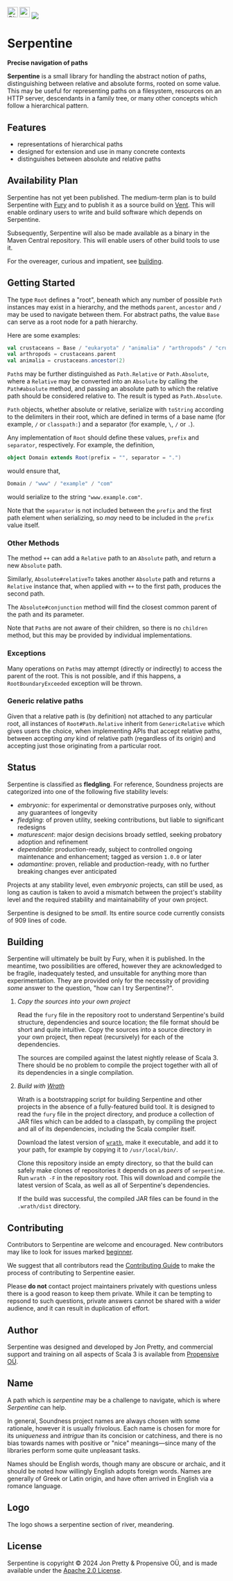 [<img alt="GitHub Workflow" src="https://img.shields.io/github/actions/workflow/status/propensive/serpentine/main.yml?style=for-the-badge" height="24">](https://github.com/propensive/serpentine/actions)
[<img src="https://img.shields.io/discord/633198088311537684?color=8899f7&label=DISCORD&style=for-the-badge" height="24">](https://discord.gg/7b6mpF6Qcf)
<img src="/doc/images/github.png" valign="middle">

# Serpentine

__Precise navigation of paths__

__Serpentine__ is a small library for handling the abstract notion of paths, distinguishing between
relative and absolute forms, rooted on some value. This may be useful for representing paths on a
filesystem, resources on an HTTP server, descendants in a family tree, or many other concepts which
follow a hierarchical pattern.

## Features

- representations of hierarchical paths
- designed for extension and use in many concrete contexts
- distinguishes between absolute and relative paths

## Availability Plan

Serpentine has not yet been published. The medium-term plan is to build Serpentine
with [Fury](https://github.com/propensive/fury) and to publish it as a source build on
[Vent](https://github.com/propensive/vent). This will enable ordinary users to write and build
software which depends on Serpentine.

Subsequently, Serpentine will also be made available as a binary in the Maven
Central repository. This will enable users of other build tools to use it.

For the overeager, curious and impatient, see [building](#building).

## Getting Started

The type `Root` defines a "root", beneath which any number of possible `Path` instances may exist in
a hierarchy, and the methods `parent`, `ancestor` and `/` may be used to navigate between them. For
abstract paths, the value `Base` can serve as a root node for a path hierarchy.

Here are some examples:
```scala
val crustaceans = Base / "eukaryota" / "animalia" / "arthropods" / "crustaceans"
val arthropods = crustaceans.parent
val animalia = crustaceans.ancestor(2)
```

`Path`s may be further distinguished as `Path.Relative` or `Path.Absolute`, where a `Relative` may
be converted into an `Absolute` by calling the `Path#absolute` method, and passing an absolute path
to which the relative path should be considered relative to. The result is typed as `Path.Absolute`.

`Path` objects, whether absolute or relative, serialize with `toString` according to the delimiters
in their root, which are defined in terms of a base name (for example, `/` or `classpath:`) and a
separator (for example, `\`, `/` or `.`).

Any implementation of `Root` should define these values, `prefix` and `separator`, respectively. For
example, the definition,
```scala
object Domain extends Root(prefix = "", separator = ".")
```
would ensure that,
```scala
Domain / "www" / "example" / "com"
```
would serialize to the string `"www.example.com"`.

Note that the `separator` is not included between the `prefix` and the first path element when
serializing, so _may_ need to be included in the `prefix` value itself.

### Other Methods

The method `++` can add a `Relative` path to an `Absolute` path, and return a new `Absolute` path.

Similarly, `Absolute#relativeTo` takes another `Absolute` path and returns a `Relative` instance
that, when applied with `++` to the first path, produces the second path.

The `Absolute#conjunction` method will find the closest common parent of the path and its parameter.

Note that `Path`s are not aware of their children, so there is no `children` method, but this may be
provided by individual implementations.

### Exceptions

Many operations on `Path`s may attempt (directly or indirectly) to access the parent of the root.
This is not possible, and if this happens, a `RootBoundaryExceeded` exception will be thrown.

### Generic relative paths

Given that a relative path is (by definition) not attached to any particular root, all instances of
`Root#Path.Relative` inherit from `GenericRelative` which gives users the choice, when implementing
APIs that accept relative paths, between accepting _any_ kind of relative path (regardless of its
origin) and accepting just those originating from a particular root.





## Status

Serpentine is classified as __fledgling__. For reference, Soundness projects are
categorized into one of the following five stability levels:

- _embryonic_: for experimental or demonstrative purposes only, without any guarantees of longevity
- _fledgling_: of proven utility, seeking contributions, but liable to significant redesigns
- _maturescent_: major design decisions broady settled, seeking probatory adoption and refinement
- _dependable_: production-ready, subject to controlled ongoing maintenance and enhancement; tagged as version `1.0.0` or later
- _adamantine_: proven, reliable and production-ready, with no further breaking changes ever anticipated

Projects at any stability level, even _embryonic_ projects, can still be used,
as long as caution is taken to avoid a mismatch between the project's stability
level and the required stability and maintainability of your own project.

Serpentine is designed to be _small_. Its entire source code currently consists
of 909 lines of code.

## Building

Serpentine will ultimately be built by Fury, when it is published. In the
meantime, two possibilities are offered, however they are acknowledged to be
fragile, inadequately tested, and unsuitable for anything more than
experimentation. They are provided only for the necessity of providing _some_
answer to the question, "how can I try Serpentine?".

1. *Copy the sources into your own project*
   
   Read the `fury` file in the repository root to understand Serpentine's build
   structure, dependencies and source location; the file format should be short
   and quite intuitive. Copy the sources into a source directory in your own
   project, then repeat (recursively) for each of the dependencies.

   The sources are compiled against the latest nightly release of Scala 3.
   There should be no problem to compile the project together with all of its
   dependencies in a single compilation.

2. *Build with [Wrath](https://github.com/propensive/wrath/)*

   Wrath is a bootstrapping script for building Serpentine and other projects in
   the absence of a fully-featured build tool. It is designed to read the `fury`
   file in the project directory, and produce a collection of JAR files which can
   be added to a classpath, by compiling the project and all of its dependencies,
   including the Scala compiler itself.
   
   Download the latest version of
   [`wrath`](https://github.com/propensive/wrath/releases/latest), make it
   executable, and add it to your path, for example by copying it to
   `/usr/local/bin/`.

   Clone this repository inside an empty directory, so that the build can
   safely make clones of repositories it depends on as _peers_ of `serpentine`.
   Run `wrath -F` in the repository root. This will download and compile the
   latest version of Scala, as well as all of Serpentine's dependencies.

   If the build was successful, the compiled JAR files can be found in the
   `.wrath/dist` directory.

## Contributing

Contributors to Serpentine are welcome and encouraged. New contributors may like
to look for issues marked
[beginner](https://github.com/propensive/serpentine/labels/beginner).

We suggest that all contributors read the [Contributing
Guide](/contributing.md) to make the process of contributing to Serpentine
easier.

Please __do not__ contact project maintainers privately with questions unless
there is a good reason to keep them private. While it can be tempting to
repsond to such questions, private answers cannot be shared with a wider
audience, and it can result in duplication of effort.

## Author

Serpentine was designed and developed by Jon Pretty, and commercial support and
training on all aspects of Scala 3 is available from [Propensive
O&Uuml;](https://propensive.com/).



## Name

A path which is _serpentine_ may be a challenge to navigate, which is where _Serpentine_ can help.

In general, Soundness project names are always chosen with some rationale,
however it is usually frivolous. Each name is chosen for more for its
_uniqueness_ and _intrigue_ than its concision or catchiness, and there is no
bias towards names with positive or "nice" meanings—since many of the libraries
perform some quite unpleasant tasks.

Names should be English words, though many are obscure or archaic, and it
should be noted how willingly English adopts foreign words. Names are generally
of Greek or Latin origin, and have often arrived in English via a romance
language.

## Logo

The logo shows a serpentine section of river, meandering.

## License

Serpentine is copyright &copy; 2024 Jon Pretty & Propensive O&Uuml;, and
is made available under the [Apache 2.0 License](/license.md).


